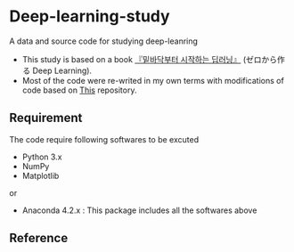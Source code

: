 # Deep-learning-study
A data and source code for studying deep-leanring
* This study is based on a book [『밑바닥부터 시작하는 딥러닝』](http://www.hanbit.co.kr/store/books/look.php?p_code=B8475831198) (ゼロから作る Deep Learning).
* Most of the code were re-writed in my own terms with modifications of code based on [This](https://github.com/WegraLee/deep-learning-from-scratch) repository.

## Requirement
The code require following softwares to be excuted
* Python 3.x
* NumPy
* Matplotlib

or

* Anaconda 4.2.x : This package includes all the softwares above


## Reference
